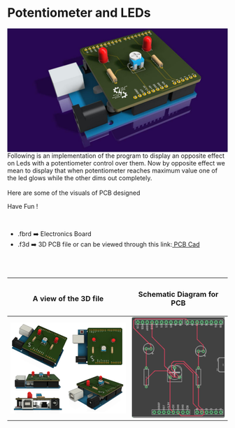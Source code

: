 <h1>Potentiometer and LEDs</h1>

<div>
   <img width=550 align=right src="https://github.com/Electroversity/Electroverse/blob/main/PCB%20Designs/28-Potentiomter%20and%20LEDs/img1.jpg"/>
   <p>Following is an implementation of the program to display an opposite effect on Leds with a potentiometer control over them. Now by opposite effect we mean to display that when potentiometer reaches maximum value one of the led glows while the other dims out completely.
  <br><br>Here are some of the visuals of PCB designed<br>
        
   Have Fun !
  </p>
<br>

   - .fbrd ➡️ Electronics Board
   - .f3d  ➡️ 3D PCB file or can be viewed through this link:<a href="https://a360.co/3GFpzi7"> PCB Cad</a>
   
   
<br> <br> 
<div align=center>
   
| <h3>A view of the 3D file</h2> | <h3>Schematic Diagram for PCB</h3> |      
| --- | --- |
| <img width=600 align=center src="https://github.com/Electroversity/Electroverse/blob/main/PCB%20Designs/28-Potentiomter%20and%20LEDs/img2.png"/><br><img width=600 align=center src="https://github.com/Electroversity/Electroverse/blob/main/PCB%20Designs/28-Potentiomter%20and%20LEDs/img3.png"/> |    <img width="400" src="https://github.com/Electroversity/Electroverse/blob/main/PCB%20Designs/28-Potentiomter%20and%20LEDs/PCB%20view.png"> | 
 
</div>

 
